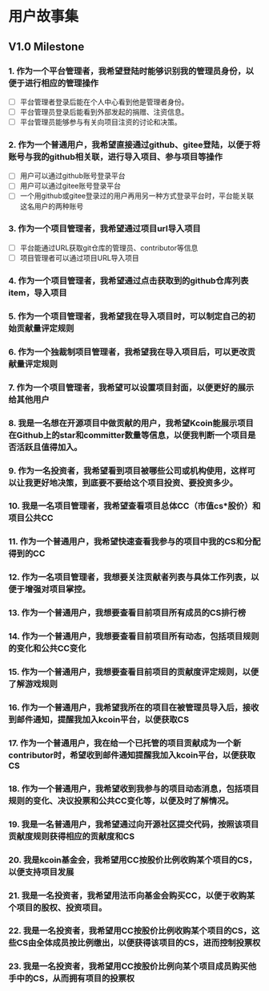 # 用户故事集
## V1.0 Milestone
### 1. 作为一个平台管理者，我希望登陆时能够识别我的管理员身份，以便于进行相应的管理操作

- [ ] 平台管理者登录后能在个人中心看到他是管理者身份。
- [ ] 平台管理员登录后能看到外部发起的捐赠、注资信息。
- [ ] 平台管理员能够参与有关向项目注资的讨论和决策。
### 2. 作为一个普通用户，我希望直接通过github、gitee登陆，以便于将账号与我的github相关联，进行导入项目、参与项目等操作
- [ ] 用户可以通过github账号登录平台
- [ ] 用户可以通过gitee账号登录平台
- [ ] 一个用github或gitee登录过的用户再用另一种方式登录平台时，平台能关联这名用户的两种账号

### 3. 作为一个项目管理者，我希望通过项目url导入项目

- [ ] 平台能通过URL获取git仓库的管理员、contributor等信息
- [ ] 项目管理者可以通过项目URL导入项目

### 4. 作为一个项目管理者，我希望通过点击获取到的github仓库列表item，导入项目
### 5. 作为一个项目管理者，我希望我在导入项目时，可以制定自己的初始贡献量评定规则
### 6. 作为一个独裁制项目管理者，我希望我在导入项目后，可以更改贡献量评定规则
### 7. 作为一个项目管理者，我希望可以设置项目封面，以便更好的展示给其他用户
### 8. 我是一名想在开源项目中做贡献的用户，我希望Kcoin能展示项目在Github上的star和committer数量等信息，以便我判断一个项目是否活跃且值得加入。
### 9. 作为一名投资者，我希望看到项目被哪些公司或机构使用，这样可以让我更好地决策，到底要不要给这个项目投资、要投资多少。
### 10. 我是一名项目管理者，我希望查看项目总体CC（市值cs*股价）和项目公共CC
### 11. 作为一个普通用户，我希望快速查看我参与的项目中我的CS和分配得到的CC
### 12. 作为一名项目管理者，我想要关注贡献者列表与具体工作列表，以便于增强对项目掌控。
### 13. 作为一个普通用户，我想要查看目前项目所有成员的CS排行榜
### 14. 作为一个普通用户，我想要查看目前项目所有动态，包括项目规则的变化和公共CC变化
### 15. 作为一个普通用户，我想要查看目前项目的贡献度评定规则，以便了解游戏规则
### 16. 作为一个普通用户，我希望我所在的项目在被管理员导入后，接收到邮件通知，提醒我加入kcoin平台，以便获取CS
### 17. 作为一个普通用户，我在给一个已托管的项目贡献成为一个新contributor时，希望收到邮件通知提醒我加入kcoin平台，以便获取CS
### 18. 作为一个普通用户，我希望收到我参与的项目动态消息，包括项目规则的变化、决议投票和公共CC变化等，以便及时了解情况。
### 19. 我是一名普通用户，我希望通过向开源社区提交代码，按照该项目贡献度规则获得相应的贡献度和CS
### 20. 我是kcoin基金会，我希望用CC按股价比例收购某个项目的CS，以便支持项目发展
### 21. 我是一名投资者，我希望用法币向基金会购买CC，以便于收购某个项目的股权、投资项目。
### 22. 我是一名投资者，我希望用CC按股价比例收购某个项目的CS，这些CS由全体成员按比例缴出，以便获得该项目的CS，进而控制投票权
### 23. 我是一名投资者，我希望用CC按股价比例向某个项目成员购买他手中的CS，从而拥有项目的投票权